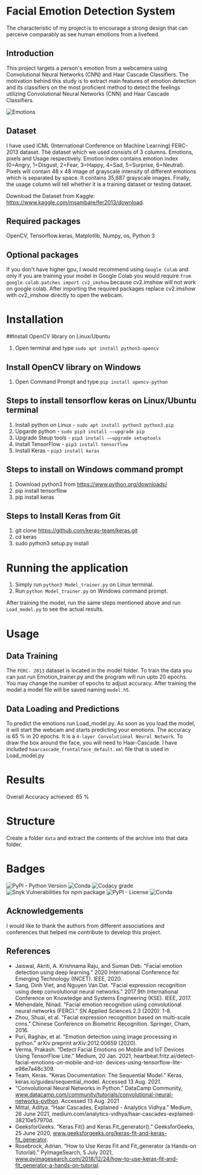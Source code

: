 # Facial Emotion Detection System
The characteristic of my project is to encourage a strong design that can perceive comparably as see human emotions from a livefeed.

## Introduction
This project targets a person's emotion from a webcamera using Convolutional Neural Networks (CNN) and Haar Cascade Classifiers. The motivation behind this study is to extract main features of emotion detection and its classifiers on the most proficient method to detect the feelings utilizing Convolutional Neural Networks (CNN) and Haar Cascade Classifiers.

![Emotions](https://user-images.githubusercontent.com/37297153/129219805-ff818916-db0b-4964-8901-3e9f43f5dc45.png)


## Dataset
I have used ICML (International Conference on Machine Learning) FERC-2013 dataset. The dataset which we used consists of 3 columns. Emotions, pixels and Usage respectively. Emotion index contains emotion index (0=Angry, 1=Disgust, 2=Fear, 3=Happy, 4=Sad, 5=Surprise, 6=Neutral).
Pixels will contain 48 x 48 image of grayscale intensity of different emotions which is separated by space. It contains 35,887 grayscale images.
Finally, the usage column will tell whether it is a training dataset or testing dataset.

Download the Dataset from Kaggle: https://www.kaggle.com/msambare/fer2013/download.


## Required packages
OpenCV, Tensorflow.keras, Matplotlib, Numpy, os, Python 3

## Optional packages
If you don't have higher gpu, I would recommend using `Google Colab` and only if you are training your model in Google Colab you would require `from google.colab.patches import cv2_imshow` because cv2.imshow will not work on google colab. After importing the required packages replace cv2.imshow with cv2_imshow directly to open the webcam.


# Installation

##Install OpenCV library on Linux/Ubuntu

1. Open terminal and type `sudo apt install python3-opencv`

## Install OpenCV library on Windows

1. Open Command Prompt and type `pip install opencv-python`

## Steps to install tensorflow keras on Linux/Ubuntu terminal

1. Install python on Linux - `sudo apt install python3 python3.pip`
2. Upgarde python - `sudo pip3 install ––upgrade pip`
3. Upgrade Steup tools - `pip3 install ––upgrade setuptools`
4. Install TensorFlow - `pip3 install tensorflow`
5. Install Keras - `pip3 install keras`

## Steps to install on Windows command prompt
1. Download python3 from https://www.python.org/downloads/
2. pip install tensorflow
3. pip install keras


## Steps to Install Keras from Git
1. git clone https://github.com/keras-team/keras.git
2. cd keras
3. sudo python3 setup.py install

# Running the application

1. Simply run `python3 Model_trainer.py` on Linux terminal.
2. Run `python Model_trainer.py` on Windows command prompt.

After training the model, run the same steps mentioned above and run `Load_model.py` to see the actual results. 

# Usage 
## Data Training
The `FERC- 2013` dataset is located in the model folder. To train the data you can just run Emotion_trainer.py and the program will run upto 20 epochs. You may change the number of epochs to adjust accuracy. After training the model a model file will be saved naming `model.h5`.


## Data Loading and Predictions
To predict the emotions run Load_model.py. As soon as you load the model, it will start the webcam and starts predicting your emotions. The accuracy is 65 % in 20 epochs. It is a `4-layer Convolutional Neural Network`. To draw the box around the face, you will need to Haar-Cascade. I have included `haarcascade_frontalface_default.xml` file that is used in Load_model.py


# Results
Overall Accuracy achieved: 65 %

# Structure
Create a folder `data` and extract the contents of the archive into that data folder. 

# Badges
![PyPI - Python Version](https://img.shields.io/pypi/pyversions/Django)
![Conda](https://img.shields.io/conda/pn/conda-forge/py?color=gre)
![Codacy grade](https://img.shields.io/codacy/grade/a994873f30d045b9b4b83606c3eb3498)
![Snyk Vulnerabilities for npm package](https://img.shields.io/snyk/vulnerabilities/npm/mocha)
![PyPI - License](https://img.shields.io/pypi/l/Django)
![Conda](https://img.shields.io/conda/v/conda-forge/python)

## Acknowledgements
I would like to thank the authors from different associations and conferences that helped me contribute to develop this project. 

## References
* Jaiswal, Akriti, A. Krishnama Raju, and Suman Deb. "Facial emotion detection using deep learning." 2020 International Conference for Emerging Technology (INCET). IEEE, 2020.
* Sang, Dinh Viet, and Nguyen Van Dat. "Facial expression recognition using deep convolutional neural networks." 2017 9th International Conference on Knowledge and Systems   Engineering (KSE). IEEE, 2017.
* Mehendale, Ninad. "Facial emotion recognition using convolutional neural networks (FERC)." SN Applied Sciences 2.3 (2020): 1-8.
* Zhou, Shuai, et al. "Facial expression recognition based on multi-scale cnns." Chinese Conference on Biometric Recognition. Springer, Cham, 2016.
* Puri, Raghav, et al. "Emotion detection using image processing in python." arXiv preprint arXiv:2012.00659 (2020).
* Verma, Prakash. “Detect Facial Emotions on Mobile and IoT Devices Using TensorFlow Lite.” Medium, 20 Jan. 2021, heartbeat.fritz.ai/detect-facial-emotions-on-mobile-and-iot- devices-using-tensorflow-lite-e98e7a48c309.
* Team, Keras. “Keras Documentation: The Sequential Model.” Keras, keras.io/guides/sequential_model. Accessed 13 Aug. 2021.
* “Convolutional Neural Networks in Python.” DataCamp Community, www.datacamp.com/community/tutorials/convolutional-neural-networks-python. Accessed 13 Aug. 2021
* Mittal, Aditya. “Haar Cascades, Explained - Analytics Vidhya.” Medium, 26 June 2021, medium.com/analytics-vidhya/haar-cascades-explained-38210e57970d.
* GeeksforGeeks. “Keras.Fit() and Keras.Fit_generator().” GeeksforGeeks, 25 June 2020, www.geeksforgeeks.org/keras-fit-and-keras-fit_generator.
* Rosebrock, Adrian. “How to Use Keras Fit and Fit_generator (a Hands-on Tutorial).” PyImageSearch, 5 July 2021, www.pyimagesearch.com/2018/12/24/how-to-use-keras-fit-and-fit_generator-a-hands-on-tutorial.

